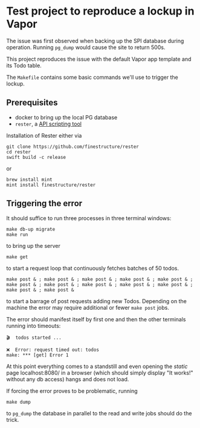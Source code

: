 # Test project to reproduce a lockup in Vapor

The issue was first observed when backing up the SPI database during operation. Running `pg_dump` would cause the site to return 500s.

This project reproduces the issue with the default Vapor app template and its Todo table.

The `Makefile` contains some basic commands we'll use to trigger the lockup.

## Prerequisites

- docker to bring up the local PG database
- `rester`, a [API scripting tool](https://github.com/finestructure/rester)

Installation of Rester either via

```
git clone https://github.com/finestructure/rester
cd rester
swift build -c release
```

or

```
brew install mint
mint install finestructure/rester
```

## Triggering the error

It should suffice to run three processes in three terminal windows:

```
make db-up migrate
make run
```

to bring up the server

```
make get
```

to start a request loop that continuously fetches batches of 50 todos.

```
make post & ; make post & ; make post & ; make post & ; make post & ; make post & ; make post & ; make post & ; make post & ; make post & ; make post & ; make post &
```

to start a barrage of post requests adding new Todos. Depending on the machine the error may require additional or fewer `make post` jobs.

The error should manifest itself by first one and then the other terminals running into timeouts:

```
🎬  todos started ...

❌  Error: request timed out: todos
make: *** [get] Error 1
```

At this point everything comes to a standstill and even opening the *static* page localhost:8080/ in a browser (which should simply display "It works!" without any db access) hangs and does not load.

If forcing the error proves to be problematic, running

```
make dump
```

to `pg_dump` the database in parallel to the read and write jobs should do the trick.
